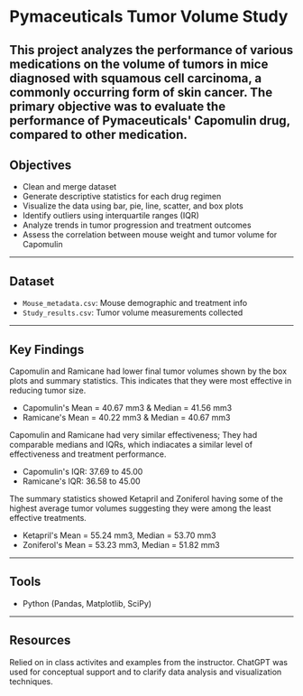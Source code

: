 # Pymaceuticals Tumor Volume Study

This project analyzes the performance of various medications on the volume of tumors in mice diagnosed with squamous cell carcinoma, a commonly occurring form of skin cancer.
The primary objective was to evaluate the performance of Pymaceuticals' Capomulin drug, compared to other medication.
---

## Objectives

- Clean and merge dataset
- Generate descriptive statistics for each drug regimen
- Visualize the data using bar, pie, line, scatter, and box plots
- Identify outliers using interquartile ranges (IQR)
- Analyze trends in tumor progression and treatment outcomes
- Assess the correlation between mouse weight and tumor volume for Capomulin
---

## Dataset

- `Mouse_metadata.csv`: Mouse demographic and treatment info
- `Study_results.csv`: Tumor volume measurements collected
---

## Key Findings

Capomulin and Ramicane had lower final tumor volumes shown by the box plots and summary statistics. This indicates that they were most effective in reducing tumor size.
+ Capomulin's Mean = 40.67 mm3 & Median = 41.56 mm3
+ Ramicane's Mean = 40.22 mm3 & Median = 40.67 mm3

Capomulin and Ramicane had very similar effectiveness; They had comparable medians and IQRs, which indiacates a similar level of effectiveness and treatment performance.
+ Capomulin's IQR: 37.69 to 45.00
+ Ramicane's IQR: 36.58 to 45.00

The summary statistics showed Ketapril and Zoniferol having some of the highest average tumor volumes suggesting they were among the least effective treatments.
+ Ketapril's Mean = 55.24 mm3, Median = 53.70 mm3
+ Zoniferol's Mean = 53.23 mm3, Median = 51.82 mm3
---

## Tools

- Python (Pandas, Matplotlib, SciPy)
---

## Resources

Relied on in class activites and examples from the instructor.
ChatGPT was used for conceptual support and to clarify data analysis and visualization techniques.
